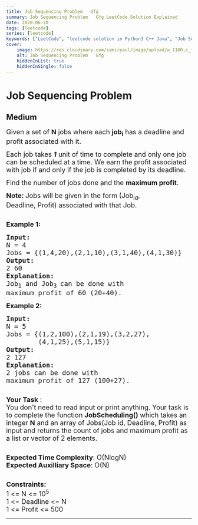 ```yaml
---
title: Job Sequencing Problem   Gfg
summary: Job Sequencing Problem   Gfg LeetCode Solution Explained
date: 2020-06-20
tags: [leetcode]
series: [leetcode]
keywords: ["LeetCode", "leetcode solution in Python3 C++ Java", "Job Sequencing Problem - GFG LeetCode Solution Explained"]
cover:
    image: https://res.cloudinary.com/samirpaul/image/upload/w_1100,c_fit,co_rgb:FFFFFF,l_text:Arial_75_bold:Job Sequencing Problem   Gfg - Solution Explained/problem-solving.webp
    alt: Job Sequencing Problem   Gfg
    hiddenInList: true
    hiddenInSingle: false
---
```



# Job Sequencing Problem
## Medium
<div class="problems_problem_content__Xm_eO"><p><span style="font-size:18px">Given a set of <strong>N</strong> jobs where each <strong>job<sub>i</sub></strong>&nbsp;has a deadline and profit associated with it. </span></p>

<p><span style="font-size:18px">Each job takes <strong><em>1</em></strong> unit of time to complete and only one job can be scheduled at a time. We earn the profit associated with job if and only if the job is completed by its deadline. </span></p>

<p><span style="font-size:18px">Find the number of jobs done and the&nbsp;<strong>maximum profit</strong>.</span></p>

<p><strong><span style="font-size:18px">Note: </span></strong><span style="font-size:18px">J</span><span style="font-size:18px">obs will be given in the form (Job<sub>id</sub>, Deadline,&nbsp;Profit) associated with that Job.</span></p>

<p><br>
<strong><span style="font-size:18px">Example 1:</span></strong></p>

<pre><strong><span style="font-size:18px">Input:
</span></strong><span style="font-size:18px">N = 4
Jobs = {(1,4,20),(2,1,10),(3,1,40),(4,1,30)}
<strong>Output:
</strong>2 60<strong>
Explanation:
</strong>Job<sub>1</sub>&nbsp;and Job<sub>3 </sub>can be done with
maximum profit of 60 (20+40).</span>
</pre>

<p><strong><span style="font-size:18px">Example 2:</span></strong></p>

<pre><strong><span style="font-size:18px">Input:
</span></strong><span style="font-size:18px">N = 5
Jobs = {(1,2,100),(2,1,19),(3,2,27),
&nbsp;       (4,1,25),(5,1,15)}
<strong>Output:
</strong>2 127<strong>
Explanation:
</strong>2 jobs can be done with
maximum profit of 127 (100+27).</span></pre>

<p><br>
<span style="font-size:18px"><strong>Your Task</strong> :<br>
You don't need to read input or print anything. Your task is to complete the function <strong>JobScheduling()</strong> which takes an integer <strong>N</strong> and an array of Jobs(Job id, Deadline,&nbsp;Profit) as input and returns the count of jobs and maximum profit as a list or vector of 2 elements.</span></p>

<p><br>
<span style="font-size:18px"><strong>Expected Time Complexity</strong>: O(NlogN)<br>
<strong>Expected Auxilliary Space</strong>: O(N)</span></p>

<p><br>
<span style="font-size:18px"><strong>Constraints:</strong><br>
1 &lt;= N &lt;= 10<sup>5</sup><br>
1 &lt;= Deadline &lt;= N<br>
1 &lt;= Profit &lt;= 500</span></p>
</div>

---


